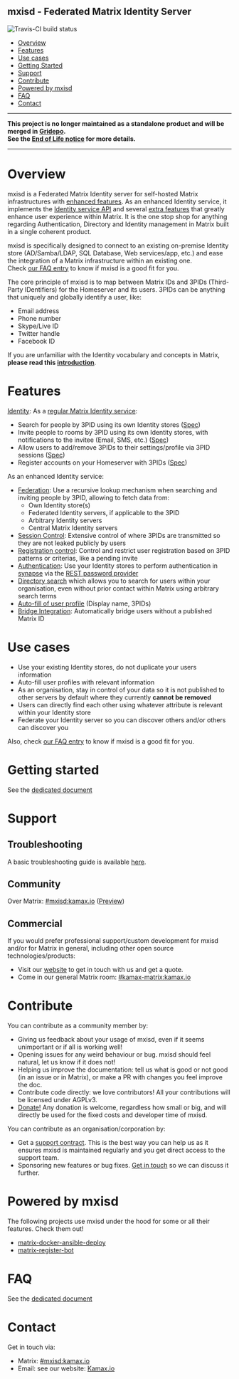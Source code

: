 mxisd - Federated Matrix Identity Server
----------------------------------------
![Travis-CI build status](https://travis-ci.org/kamax-matrix/mxisd.svg?branch=master)  

- [Overview](#overview)
- [Features](#features)
- [Use cases](#use-cases)
- [Getting Started](#getting-started)
- [Support](#support)
- [Contribute](#contribute)
- [Powered by mxisd](#powered-by-mxisd)
- [FAQ](#faq)
- [Contact](#contact)

---

**This project is no longer maintained as a standalone product and will be merged in [Gridepo](https://gitlab.com/kamax-io/grid/gridepo).  
See the [End of Life notice](EOL.md#end-of-life-notice) for more details.**

---

# Overview
mxisd is a Federated Matrix Identity server for self-hosted Matrix infrastructures with [enhanced features](#features).
As an enhanced Identity service, it implements the [Identity service API](https://matrix.org/docs/spec/identity_service/r0.2.0.html)
and several [extra features](#features) that greatly enhance user experience within Matrix.
It is the one stop shop for anything regarding Authentication, Directory and Identity management in Matrix built in a
single coherent product.

mxisd is specifically designed to connect to an existing on-premise Identity store (AD/Samba/LDAP, SQL Database,
Web services/app, etc.) and ease the integration of a Matrix infrastructure within an existing one.  
Check [our FAQ entry](docs/faq.md#what-kind-of-setup-is-mxisd-really-designed-for) to know if mxisd is a good fit for you.

The core principle of mxisd is to map between Matrix IDs and 3PIDs (Third-Party IDentifiers) for the Homeserver and its
users. 3PIDs can be anything that uniquely and globally identify a user, like:
- Email address
- Phone number
- Skype/Live ID
- Twitter handle
- Facebook ID

If you are unfamiliar with the Identity vocabulary and concepts in Matrix, **please read this [introduction](docs/concepts.md)**.  

# Features
[Identity](docs/features/identity.md): As a [regular Matrix Identity service](https://matrix.org/docs/spec/identity_service/r0.2.0.html#general-principles):
- Search for people by 3PID using its own Identity stores
  ([Spec](https://matrix.org/docs/spec/identity_service/r0.2.0.html#association-lookup))
- Invite people to rooms by 3PID using its own Identity stores, with notifications to the invitee (Email, SMS, etc.)
  ([Spec](https://matrix.org/docs/spec/identity_service/r0.2.0.html#invitation-storage))
- Allow users to add/remove 3PIDs to their settings/profile via 3PID sessions
  ([Spec](https://matrix.org/docs/spec/identity_service/r0.2.0.html#establishing-associations))
- Register accounts on your Homeserver with 3PIDs
  ([Spec](https://matrix.org/docs/spec/identity_service/r0.2.0.html#establishing-associations))

As an enhanced Identity service:
- [Federation](docs/features/federation.md): Use a recursive lookup mechanism when searching and inviting people by 3PID,
  allowing to fetch data from:
  - Own Identity store(s)
  - Federated Identity servers, if applicable to the 3PID
  - Arbitrary Identity servers
  - Central Matrix Identity servers
- [Session Control](docs/threepids/session/session.md): Extensive control of where 3PIDs are transmitted so they are not
  leaked publicly by users
- [Registration control](docs/features/registration.md): Control and restrict user registration based on 3PID patterns or criterias, like a pending invite
- [Authentication](docs/features/authentication.md): Use your Identity stores to perform authentication in [synapse](https://github.com/matrix-org/synapse)
  via the [REST password provider](https://github.com/kamax-io/matrix-synapse-rest-auth)
- [Directory search](docs/features/directory.md) which allows you to search for users within your organisation,
  even without prior contact within Matrix using arbitrary search terms
- [Auto-fill of user profile](docs/features/authentication.md#profile-auto-fill) (Display name, 3PIDs)
- [Bridge Integration](docs/features/bridge-integration.md): Automatically bridge users without a published Matrix ID

# Use cases
- Use your existing Identity stores, do not duplicate your users information
- Auto-fill user profiles with relevant information
- As an organisation, stay in control of your data so it is not published to other servers by default where they
  currently **cannot be removed**
- Users can directly find each other using whatever attribute is relevant within your Identity store
- Federate your Identity server so you can discover others and/or others can discover you

Also, check [our FAQ entry](docs/faq.md#what-kind-of-setup-is-mxisd-really-designed-for) to know if mxisd is a good fit for you.

# Getting started
See the [dedicated document](docs/getting-started.md)

# Support
## Troubleshooting
A basic troubleshooting guide is available [here](docs/troubleshooting.md).

## Community
Over Matrix: [#mxisd:kamax.io](https://matrix.to/#/#mxisd:kamax.io) ([Preview](https://view.matrix.org/room/!NPRUEisLjcaMtHIzDr:kamax.io/))

## Commercial
If you would prefer professional support/custom development for mxisd and/or for Matrix in general, including other open
source technologies/products:
- Visit our [website](https://www.kamax.io/) to get in touch with us and get a quote.
- Come in our general Matrix room: [#kamax-matrix:kamax.io](https://matrix.to/#/#kamax-matrix:kamax.io)

# Contribute 
You can contribute as a community member by:
- Giving us feedback about your usage of mxisd, even if it seems unimportant or if all is working well!
- Opening issues for any weird behaviour or bug. mxisd should feel natural, let us know if it does not!
- Helping us improve the documentation: tell us what is good or not good (in an issue or in Matrix), or make a PR with
changes you feel improve the doc.
- Contribute code directly: we love contributors! All your contributions will be licensed under AGPLv3.
- [Donate!](https://liberapay.com/maximusdor/) Any donation is welcome, regardless how small or big, and will directly
be used for the fixed costs and developer time of mxisd.

You can contribute as an organisation/corporation by:
- Get a [support contract](#commercial). This is the best way you can help us as it ensures mxisd is
maintained regularly and you get direct access to the support team.
- Sponsoring new features or bug fixes. [Get in touch](#contact) so we can discuss it further.

# Powered by mxisd
The following projects use mxisd under the hood for some or all their features. Check them out!
- [matrix-docker-ansible-deploy](https://github.com/spantaleev/matrix-docker-ansible-deploy)
- [matrix-register-bot](https://github.com/krombel/matrix-register-bot)

# FAQ
See the [dedicated document](docs/faq.md)

# Contact
Get in touch via:
- Matrix: [#mxisd:kamax.io](https://matrix.to/#/#mxisd:kamax.io)
- Email: see our website: [Kamax.io](https://www.kamax.io)
